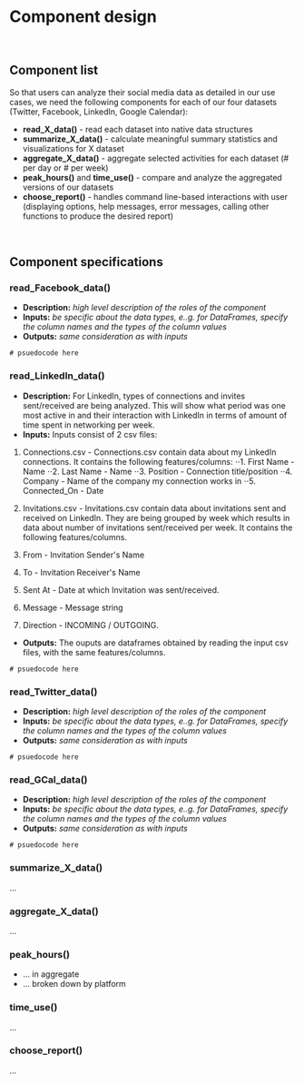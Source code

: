 # Component design

<br>

## Component list

So that users can analyze their social media data as detailed in our use cases, we need the following components for each of our four datasets (Twitter, Facebook, LinkedIn, Google Calendar):

- **read_X_data()** - read each dataset into native data structures
- **summarize_X_data()** - calculate meaningful summary statistics and visualizations for X dataset
- **aggregate_X_data()** - aggregate selected activities for each dataset (# per day or # per week) 
- **peak_hours()** and **time_use()** - compare and analyze the aggregated versions of our datasets
- **choose_report()** - handles command line-based interactions with user (displaying options, help messages, error messages, calling other functions to produce the desired report)

<br>

## Component specifications

### read_Facebook_data()

- **Description:** _high level description of the roles of the component_ 
- **Inputs:** _be specific about the data types, e..g. for DataFrames, specify the column names and the types of the column values_
- **Outputs:** _same consideration as with inputs_

```
# psuedocode here
```

### read_LinkedIn_data()

- **Description:** For LinkedIn, types of connections and invites sent/received are being analyzed. This will show what period was one most active in and their interaction with LinkedIn in terms of amount of time spent in networking per week. 
- **Inputs:** Inputs consist of 2 csv files:  
1. Connections.csv - Connections.csv contain data about my LinkedIn connections. It contains the following features/columns:
⋅⋅1. First Name - Name
⋅⋅2. Last Name - Name
⋅⋅3. Position - Connection title/position
⋅⋅4. Company - Name of the company my connection works in
⋅⋅5. Connected_On - Date

2. Invitations.csv - Invitations.csv contain data about invitations sent and received on LinkedIn. They are being grouped by week which results in data about number of invitations sent/received per week. It contains the following features/columns.
  1. From - Invitation Sender's Name
  2. To - Invitation Receiver's Name
  3. Sent At - Date at which Invitation was sent/received.
  4. Message - Message string
  5. Direction - INCOMING / OUTGOING.
  
- **Outputs:** The ouputs are dataframes obtained by reading the input csv files, with the same features/columns.  

```
# psuedocode here
```

### read_Twitter_data()

- **Description:** _high level description of the roles of the component_ 
- **Inputs:** _be specific about the data types, e..g. for DataFrames, specify the column names and the types of the column values_
- **Outputs:** _same consideration as with inputs_

```
# psuedocode here
```

### read_GCal_data()

- **Description:** _high level description of the roles of the component_ 
- **Inputs:** _be specific about the data types, e..g. for DataFrames, specify the column names and the types of the column values_
- **Outputs:** _same consideration as with inputs_

```
# psuedocode here
```

### summarize_X_data()

...

### aggregate_X_data()

...

### peak_hours()

- ... in aggregate
- ... broken down by platform

### time_use()

...

### choose_report()

... 
